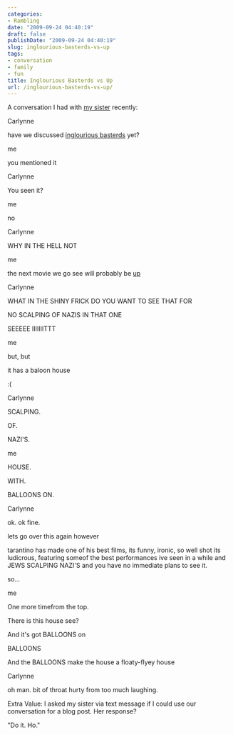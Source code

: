 ```yaml
---
categories:
- Rambling
date: "2009-09-24 04:40:19"
draft: false
publishDate: "2009-09-24 04:40:19"
slug: inglourious-basterds-vs-up
tags:
- conversation
- family
- fun
title: Inglourious Basterds vs Up
url: /inglourious-basterds-vs-up/
---
```

A conversation I had with [my sister](http://twitter.com/mygirlbetty)
recently:

Carlynne

have we discussed [inglourious
basterds](http://www.imdb.com/title/tt0361748/) yet?

me

you mentioned it

Carlynne

You seen it?

me

no

Carlynne

WHY IN THE HELL NOT

me

the next movie we go see will probably be
[up](http://www.imdb.com/title/tt1049413/)

Carlynne

WHAT IN THE SHINY FRICK DO YOU WANT TO SEE THAT FOR

NO SCALPING OF NAZIS IN THAT ONE

SEEEEE IIIIIIITTT

me

but, but

it has a baloon house

:(

Carlynne

SCALPING.

OF.

NAZI'S.

me

HOUSE.

WITH.

BALLOONS ON.

Carlynne

ok. ok fine.

lets go over this again however

tarantino has made one of his best films, its funny, ironic, so well
shot its ludicrous, featuring someof the best performances ive seen in a
while and JEWS SCALPING NAZI'S and you have no immediate plans to see
it.

so...

me

One more timefrom the top.

There is this house see?

And it's got BALLOONS on

BALLOONS

And the BALLOONS make the house a floaty-flyey house

Carlynne

oh man. bit of throat hurty from too much laughing.

Extra Value: I asked my sister via text message if I could use our
conversation for a blog post. Her response?

"Do it. Ho."